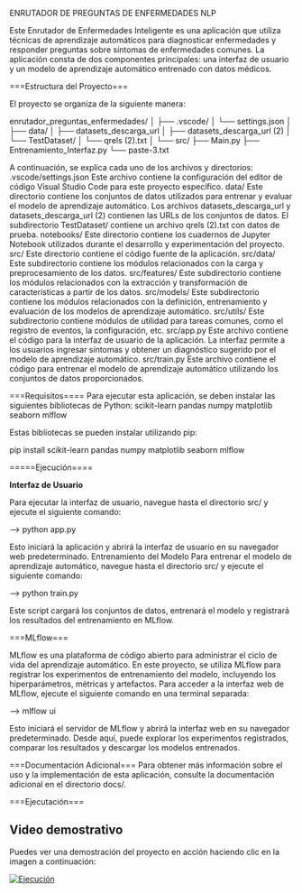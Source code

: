 ENRUTADOR DE PREGUNTAS DE ENFERMEDADES NLP 


Este Enrutador de Enfermedades Inteligente es una aplicación que utiliza técnicas de aprendizaje automáticos para diagnosticar enfermedades y responder preguntas sobre síntomas de enfermedades comunes. 
La aplicación consta de dos componentes principales: 
una interfaz de usuario y un modelo de aprendizaje automático entrenado con datos médicos.


===Estructura del Proyecto===

El proyecto se organiza de la siguiente manera:

enrutador_preguntas_enfermedades/
│
├── .vscode/
│   └── settings.json
│
├── data/
│   ├── datasets_descarga_url
│   ├── datasets_descarga_url (2)
│   └── TestDataset/
│       └── qrels (2).txt
│
└── src/
├── Main.py
├── Entrenamiento_Interfaz.py
└── paste-3.txt


A continuación, se explica cada uno de los archivos y directorios:
.vscode/settings.json
Este archivo contiene la configuración del editor de código Visual Studio Code para este proyecto específico.
data/
Este directorio contiene los conjuntos de datos utilizados para entrenar y evaluar el modelo de aprendizaje automático. Los archivos datasets_descarga_url y datasets_descarga_url (2) contienen las URLs de los conjuntos de datos. El subdirectorio TestDataset/ contiene un archivo qrels (2).txt con datos de prueba.
notebooks/
Este directorio contiene los cuadernos de Jupyter Notebook utilizados durante el desarrollo y experimentación del proyecto.
src/
Este directorio contiene el código fuente de la aplicación.
src/data/
Este subdirectorio contiene los módulos relacionados con la carga y preprocesamiento de los datos.
src/features/
Este subdirectorio contiene los módulos relacionados con la extracción y transformación de características a partir de los datos.
src/models/
Este subdirectorio contiene los módulos relacionados con la definición, entrenamiento y evaluación de los modelos de aprendizaje automático.
src/utils/
Este subdirectorio contiene módulos de utilidad para tareas comunes, como el registro de eventos, la configuración, etc.
src/app.py
Este archivo contiene el código para la interfaz de usuario de la aplicación. La interfaz permite a los usuarios ingresar síntomas y obtener un diagnóstico sugerido por el modelo de aprendizaje automático.
src/train.py
Este archivo contiene el código para entrenar el modelo de aprendizaje automático utilizando los conjuntos de datos proporcionados.

===Requisitos====
Para ejecutar esta aplicación, se deben instalar las siguientes bibliotecas de Python:
scikit-learn
pandas
numpy
matplotlib
seaborn
mlflow

Estas bibliotecas se pueden instalar utilizando pip:

pip install scikit-learn pandas numpy matplotlib seaborn mlflow

=====Ejecución====

**Interfaz de Usuario**

Para ejecutar la interfaz de usuario, navegue hasta el directorio src/ y ejecute el siguiente comando:

--> python app.py

Esto iniciará la aplicación y abrirá la interfaz de usuario en su navegador web predeterminado.
Entrenamiento del Modelo
Para entrenar el modelo de aprendizaje automático, navegue hasta el directorio src/ y ejecute el siguiente comando:


--> python train.py

Este script cargará los conjuntos de datos, entrenará el modelo y registrará los resultados del entrenamiento en MLflow.

===MLflow===

MLflow es una plataforma de código abierto para administrar el ciclo de vida del aprendizaje automático. En este proyecto, se utiliza MLflow para registrar los experimentos de entrenamiento del modelo, incluyendo los hiperparámetros, métricas y artefactos.
Para acceder a la interfaz web de MLflow, ejecute el siguiente comando en una terminal separada:

--> mlflow ui

Esto iniciará el servidor de MLflow y abrirá la interfaz web en su navegador predeterminado. Desde aquí, puede explorar los experimentos registrados, comparar los resultados y descargar los modelos entrenados.

===Documentación Adicional===
Para obtener más información sobre el uso y la implementación de esta aplicación, consulte la documentación adicional en el directorio docs/.

===Ejecutación===

## Video demostrativo

Puedes ver una demostración del proyecto en acción haciendo clic en la imagen a continuación:

[![Ejecución](https://i.vimeocdn.com/video/1850926811-9c914608397b06ba206f6cbd3c9a67fab371c385b8ad1ac21a46f8bf38c27a9e-d?mw=1200&mh=844&q=70)](https://vimeo.com/945483706?share=copy)





